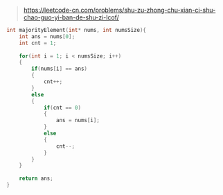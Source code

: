 > https://leetcode-cn.com/problems/shu-zu-zhong-chu-xian-ci-shu-chao-guo-yi-ban-de-shu-zi-lcof/

``` c
int majorityElement(int* nums, int numsSize){
    int ans = nums[0];
    int cnt = 1;
    
    for(int i = 1; i < numsSize; i++)
    {
        if(nums[i] == ans)
        {
            cnt++;
        }
        else
        {
            if(cnt == 0)
            {
                ans = nums[i];
            }
            else
            {
                cnt--;
            }
        }
    }
    
    return ans;
}
```